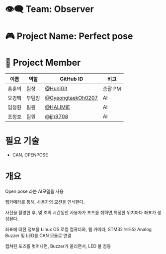 # 👁️‍🗨️ Team: Observer

# 🎮 Project Name: Perfect pose

# 👥 Project Member

| 이름 | 역할 | GitHub ID | 비고 |
|------|------|-----------|------|
| 홍훈의 | 팀장 | [@HuniGit](https://github.com/HuniGit) | 총괄 PM |
| 오경택 | 부팀장 | [@GyeongtaekOh0207](https://github.com/GyeongtaekOh0207) | AI |
| 임정환 | 팀원 | [@HALIMIE](https://github.com/HALIMIE) | AI |
| 조정호 | 팀원 | [@jjh9708](https://github.com/jjh9708) | AI |


# 필요 기술
 - CAN, OPENPOSE

# 개요
Open pose 라는 AI모델을 사용

웹카메라를 통해, 사용자의 모션을 인식한다.

사진을 촬영한 후, 몇 초의 시간동안 사용자가 포즈를 취하면,특정한 위치마다 좌표가 생성된다.

좌표에 대한 정보를 Linux OS 로컬 컴퓨터와, 웹 카메라, STM32 보드와 Analog Buzzer 및 LED를 CAN 모듈로 연결

캡쳐된 포즈를 벗어나면, Buzzer가 울리면서, LED 불 점등
